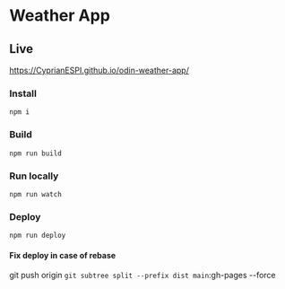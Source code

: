 # Weather App

## Live

https://CyprianESPI.github.io/odin-weather-app/

### Install

`npm i`

### Build

`npm run build`

### Run locally

`npm run watch`

### Deploy

`npm run deploy`

#### Fix deploy in case of rebase

git push origin `git subtree split --prefix dist main`:gh-pages --force
